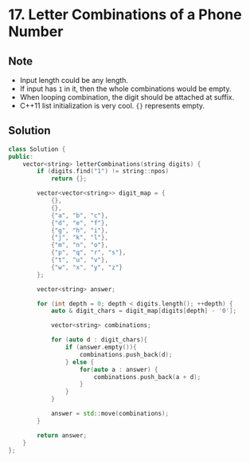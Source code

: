 # 17. Letter Combinations of a Phone Number

## Note
 - Input length could be any length.
 - If input has `1` in it, then the whole combinations would be empty.
 - When looping combination, the digit should be attached at suffix.
 - C++11 list initialization is very cool. `{}` represents empty.

## Solution

``` c++
class Solution {
public:
    vector<string> letterCombinations(string digits) {
        if (digits.find("1") != string::npos)
            return {};

        vector<vector<string>> digit_map = {
            {},
            {},
            {"a", "b", "c"},
            {"d", "e", "f"},
            {"g", "h", "i"},
            {"j", "k", "l"},
            {"m", "n", "o"},
            {"p", "q", "r", "s"},
            {"t", "u", "v"},
            {"w", "x", "y", "z"}
        };

        vector<string> answer;

        for (int depth = 0; depth < digits.length(); ++depth) {
            auto & digit_chars = digit_map[digits[depth] - '0'];

            vector<string> combinations;

            for (auto d : digit_chars){
                if (answer.empty()){
                    combinations.push_back(d);
                } else {
                    for(auto a : answer) {
                        combinations.push_back(a + d);
                    }
                }
            }

            answer = std::move(combinations);
        }

        return answer;
    }
};
```
